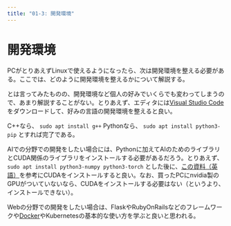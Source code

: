 ```yaml
---
title: "01-3: 開発環境"
---
```


# 開発環境
PCがとりあえずLinuxで使えるようになったら、次は開発環境を整える必要がある。ここでは、どのように開発環境を整えるかについて解説する。

とは言ってみたものの、開発環境など個人の好みでいくらでも変わってしまうので、あまり解説することがない。とりあえず、エディタには[Visual Studio Code](https://code.visualstudio.com/)をダウンロードして、好みの言語の開発環境を整えると良い。

C++なら、
```sudo apt install g++```
Pythonなら、
```sudo apt install python3-pip```
とすれば完了である。

AIでの分野での開発をしたい場合には、Pythonに加えてAIのためのライブラリとCUDA関係のライブラリをインストールする必要があるだろう。とりあえず、
```sudo apt install python3-numpy python3-torch```
とした後に、[この資料（英語）](https://docs.nvidia.com/cuda/cuda-installation-guide-linux/index.html)を参考にCUDAをインストールすると良い。なお、買ったPCにnvidia製のGPUがついていないなら、CUDAをインストールする必要はない（というより、インストールできない）。

Webの分野での開発をしたい場合は、FlaskやRubyOnRailsなどのフレームワークや[Docker](https://docs.docker.com/get-docker/)やKubernetesの基本的な使い方を学ぶと良いと思われる。
